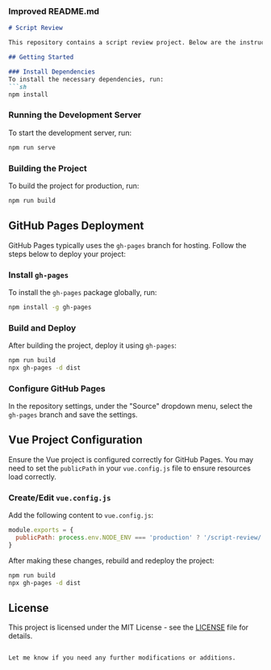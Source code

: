 ### Improved README.md

```markdown
# Script Review

This repository contains a script review project. Below are the instructions for setting up and deploying the project using GitHub Pages.

## Getting Started

### Install Dependencies
To install the necessary dependencies, run:
```sh
npm install
```

### Running the Development Server
To start the development server, run:
```sh
npm run serve
```

### Building the Project
To build the project for production, run:
```sh
npm run build
```

## GitHub Pages Deployment

GitHub Pages typically uses the `gh-pages` branch for hosting. Follow the steps below to deploy your project:

### Install `gh-pages`
To install the `gh-pages` package globally, run:
```sh
npm install -g gh-pages
```

### Build and Deploy
After building the project, deploy it using `gh-pages`:
```sh
npm run build
npx gh-pages -d dist
```

### Configure GitHub Pages
In the repository settings, under the "Source" dropdown menu, select the `gh-pages` branch and save the settings.

## Vue Project Configuration

Ensure the Vue project is configured correctly for GitHub Pages. You may need to set the `publicPath` in your `vue.config.js` file to ensure resources load correctly.

### Create/Edit `vue.config.js`
Add the following content to `vue.config.js`:
```js
module.exports = {
  publicPath: process.env.NODE_ENV === 'production' ? '/script-review/' : '/'
}
```

After making these changes, rebuild and redeploy the project:
```sh
npm run build
npx gh-pages -d dist
```

## License

This project is licensed under the MIT License - see the [LICENSE](LICENSE) file for details.
```

Let me know if you need any further modifications or additions.
